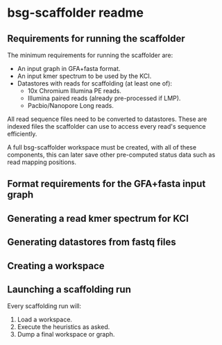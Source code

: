 # bsg-scaffolder readme


## Requirements for running the scaffolder

The minimum requirements for running the scaffolder are:
- An input graph in GFA+fasta format.
- An input kmer spectrum to be used by the KCI.
- Datastores with reads for scaffolding (at least one of):
    - 10x Chromium Illumina PE reads.
    - Illumina paired reads (already pre-processed if LMP).
    - Pacbio/Nanopore Long reads.

All read sequence files need to be converted to datastores. These are
indexed files the scaffolder can use to access every read's sequence
efficiently.

A full bsg-scaffolder workspace must be created, with all of these
components, this can later save other
pre-computed status data such as read mapping positions.

## Format requirements for the GFA+fasta input graph

## Generating a read kmer spectrum for KCI

## Generating datastores from fastq files

## Creating a workspace


## Launching a scaffolding run

Every scaffolding run will:

1) Load a workspace.
2) Execute the heuristics as asked.
3) Dump a final workspace or graph.
